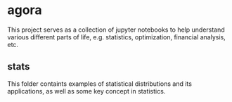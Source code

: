 # agora

This project serves as a collection of jupyter notebooks to help understand various different parts of life, e.g. statistics, optimization, financial analysis, etc.

## stats

This folder containts examples of statistical distributions and its applications, as well as some key concept in statistics.
